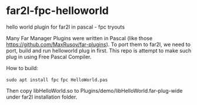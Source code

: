 # far2l-fpc-helloworld
hello world plugin for far2l in pascal - fpc tryouts

Many Far Manager Plugins were written in Pascal (like those https://github.com/MaxRusov/far-plugins). To port them to far2l, we need to port, build and run helloworld plug in first. This repo is attempt to make such plug in using Free Pascal Compiler.

How to build:

`sudo apt install fpc`
`fpc HelloWorld.pas`

Then copy libHelloWorld.so to Plugins/demo/libHelloWorld.far-plug-wide under far2l installation folder.

